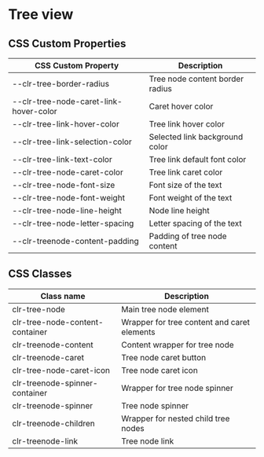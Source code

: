 # Tree view

## CSS Custom Properties

| CSS Custom Property                    | Description                     |
| -------------------------------------- | ------------------------------- |
| --clr-tree-border-radius               | Tree node content border radius |
| --clr-tree-node-caret-link-hover-color | Caret hover color               |
| --clr-tree-link-hover-color            | Tree link hover color           |
| --clr-tree-link-selection-color        | Selected link background color  |
| --clr-tree-link-text-color             | Tree link default font color    |
| --clr-tree-node-caret-color            | Tree link caret color           |
| --clr-tree-node-font-size              | Font size of the text           |
| --clr-tree-node-font-weight            | Font weight of the text         |
| --clr-tree-node-line-height            | Node line height                |
| --clr-tree-node-letter-spacing         | Letter spacing of the text      |
| --clr-treenode-content-padding         | Padding of tree node content    |

## CSS Classes

| Class name                      | Description                                 |
| ------------------------------- | ------------------------------------------- |
| clr-tree-node                   | Main tree node element                      |
| clr-tree-node-content-container | Wrapper for tree content and caret elements |
| clr-treenode-content            | Content wrapper for tree node               |
| clr-treenode-caret              | Tree node caret button                      |
| clr-tree-node-caret-icon        | Tree node caret icon                        |
| clr-treenode-spinner-container  | Wrapper for tree node spinner               |
| clr-treenode-spinner            | Tree node spinner                           |
| clr-treenode-children           | Wrapper for nested child tree nodes         |
| clr-treenode-link               | Tree node link                              |
